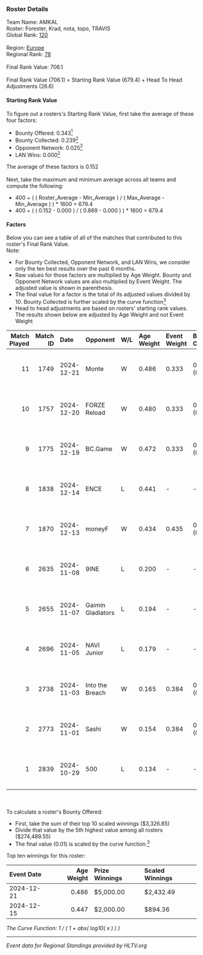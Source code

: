 ### Roster Details<br />
Team Name: AMKAL<br />
Roster: Forester, Krad, nota, topo, TRAVIS<br />
Global Rank: [120](../../standings_global_2025_04_07.md)<br />
<br />
Region: [Europe]( ../../standings_europe_2025_04_07.md)<br />
Regional Rank: [78]( ../../standings_europe_2025_04_07.md)<br />
<br />
Final Rank Value:  706.1<br />
<br />
Final Rank Value (706.1) = Starting Rank Value (679.4) + Head To Head Adjustments (26.6)<br />

#### Starting Rank Value<br />
To figure out a rosters's Starting Rank Value, first take the average of these four factors:<br />
- Bounty Offered: 0.343[<sup>1</sup>](#table2)
- Bounty Collected: 0.239[<sup>2</sup>](#table1)
- Opponent Network: 0.025[<sup>2</sup>](#table1)
- LAN Wins: 0.000[<sup>2</sup>](#table1)

The average of these factors is 0.152<br />
<br />
Next, take the maximum and minimum average across all teams and compute the following:<br />
- 400 + ( ( Roster_Average - Min_Average ) / ( Max_Average - Min_Average ) ) * 1600 = 679.4
- 400 + ( ( 0.152 - 0.000 ) / ( 0.869 - 0.000 ) ) * 1600 = 679.4


#### Factors<br />
Below you can see a table of all of the matches that contributed to this roster's Final Rank Value.<br />
Note:<br />

- For Bounty Collected, Opponent Network, and LAN Wins, we consider only the ten best results over the past 6 months.
- Raw values for those factors are multiplied by Age Weight. Bounty and Opponent Network values are also multiplied by Event Weight. The adjusted value is shown in parenthesis.
- The final value for a factor is the total of its adjusted values divided by 10. Bounty Collected is further scaled by the curve function[<sup>3</sup>](#curveFunction)
- Head to head adjustments are based on rosters' starting rank values. The results shown below are adjusted by Age Weight and not Event Weight
<span id="table1"></span><br />


| Match Played | Match ID | Date       | Opponent          | W/L | Age Weight | Event Weight | Bounty Collected | Opponent Network | LAN Wins  | H2H Adj. | Roster                             |
| -: | -: | :- | :- | :- | :- | :- | :- | :- | :- | -: | :- |
|           11 |     1749 | 2024-12-21 | Monte             | W   | 0.486      | 0.333        | 0.012 (0.002)    | 0.768 (0.124)    | 0 (0.000) |    11.12 | Forester, Krad, nota, topo, TRAVIS |
|           10 |     1757 | 2024-12-20 | FORZE Reload      | W   | 0.480      | 0.333        | 0.012 (0.002)    | 0.118 (0.019)    | 0 (0.000) |     7.30 | Forester, Krad, nota, topo, TRAVIS |
|            9 |     1775 | 2024-12-19 | BC.Game           | W   | 0.472      | 0.333        | 0.016 (0.002)    | 0.142 (0.022)    | 0 (0.000) |     8.05 | Forester, Krad, nota, topo, TRAVIS |
|            8 |     1838 | 2024-12-14 | ENCE              | L   | 0.441      | -            | -                | -                | -         |    -2.28 | Forester, Krad, nota, topo, TRAVIS |
|            7 |     1870 | 2024-12-13 | moneyF            | W   | 0.434      | 0.435        | 0.000 (0.000)    | 0.182 (0.034)    | 0 (0.000) |     4.52 | Forester, Krad, nota, topo, TRAVIS |
|            6 |     2635 | 2024-11-08 | 9INE              | L   | 0.200      | -            | -                | -                | -         |    -3.50 | Forester, Krad, nota, topo, TRAVIS |
|            5 |     2655 | 2024-11-07 | Gaimin Gladiators | L   | 0.194      | -            | -                | -                | -         |    -2.48 | Forester, Krad, nota, topo, TRAVIS |
|            4 |     2696 | 2024-11-05 | NAVI Junior       | L   | 0.179      | -            | -                | -                | -         |    -0.95 | Forester, Krad, nota, topo, TRAVIS |
|            3 |     2738 | 2024-11-03 | Into the Breach   | W   | 0.165      | 0.384        | 0.000 (0.000)    | 0.094 (0.006)    | 0 (0.000) |     1.80 | Forester, Krad, nota, topo, TRAVIS |
|            2 |     2773 | 2024-11-01 | Sashi             | W   | 0.154      | 0.384        | 0.005 (0.000)    | 0.683 (0.040)    | 0 (0.000) |     3.65 | Forester, Krad, nota, topo, TRAVIS |
|            1 |     2839 | 2024-10-29 | 500               | L   | 0.134      | -            | -                | -                | -         |    -0.59 | Forester, Krad, nota, topo, TRAVIS |

<br />
<span id="table2"></span><br />
To calculate a roster's Bounty Offered:<br />

- First, take the sum of their top 10 scaled winnings ($3,326.85)
- Divide that value by the 5th highest value among all rosters ($274,489.55)
- The final value (0.01) is scaled by the curve function.[<sup>3</sup>](#curveFunction)

Top ten winnings for this roster:<br />

| Event Date | Age Weight | Prize Winnings | Scaled Winnings |
| :- | -: | :- | :- |
| 2024-12-21 |      0.486 | $5,000.00      | $2,432.49       |
| 2024-12-15 |      0.447 | $2,000.00      | $894.36         |


<span id="curveFunction"></span>_The Curve Function: 1 / ( 1 + abs( log10( x ) ) )_<br />

---
_Event data for Regional Standings provided by HLTV.org_<br />
